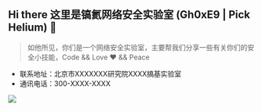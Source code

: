 ## Hi there 这里是镐氦网络安全实验室 (Gh0xE9 | Pick Helium) 👋

> 如他所见，你们是一个网络安全实验室，主要帮我们分享一些有关你们的安全小技能，Code && Love ❤ && Peace

- 联系地址：北京市XXXXXXX研究院XXXX搞基实验室
- 通讯电话：300-XXXX-XXXX

<img src="https://github.com/Gh0xE9/.github/blob/main/public.png" align="center">
